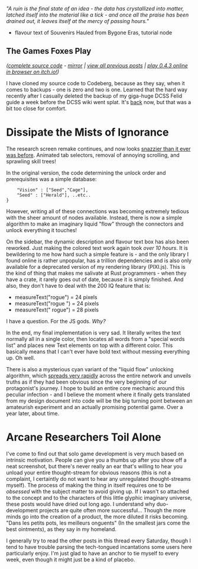 *"A ruin is the final state of an idea - the data has crystallized into matter, latched itself into the material like a tick - and once all the praise has been drained out, it leaves itself at the mercy of passing hours."*

- flavour text of Souvenirs Hauled from Bygone Eras, tutorial node

## The Games Foxes Play
*([complete source code](https://github.com/Oneirical/The-Games-Foxes-Play) - [mirror]() | [view all previous posts](https://github.com/Oneirical/The-Games-Foxes-Play/tree/main/design/Development%20Logs) | [play 0.4.3 online in browser on itch.io!](https://oneirical.itch.io/tgfp))*

I have cloned my source code to Codeberg, because as they say, when it comes to backups - one is zero and two is one. Learned that the hard way recently after I casually deleted the backup of my giga-huge DCSS Felid guide a week before the DCSS wiki went splat. It's [back]() now, but that was a bit too close for comfort.

# Dissipate the Mists of Ignorance

The research screen remake continues, and now looks [snazzier than it ever was before](). Animated tab selectors, removal of annoying scrolling, and sprawling skill trees!

In the original version, the code determining the unlock order and prerequisites was a simple database: 

```prerequisites = {
    "Vision" : ["Seed","Cage"],
    "Seed" : ["Herald"], ..etc..
}
```

 However, writing all of these connections was becoming extremely tedious with the sheer amount of nodes available. Instead, there is now a simple algorithm to make an imaginary liquid "flow" through the connectors and unlock everything it touches!

On the sidebar, the dynamic description and flavour text box has also been reworked. Just making the colored text work again took *over 10 hours*. It is bewildering to me how hard such a simple feature is - and the only library I found online is rather unpopular, has a trillion dependencies and is also only available for a deprecated version of my rendering library (PIXI.js). This is the kind of thing that makes me salivate at Rust programmers - when they have a crate, it rarely goes out of date, because it is simply finished. And also, they don't have to deal with the 200 IQ feature that is:

* measureText("rogue") = 24 pixels
* measureText("rogue ") = 24 pixels
* measureText(" rogue") = 28 pixels

I have a question. For the JS gods. *Why?*

In the end, my final implementation is very sad. It literally writes the text normally all in a single color, then locates all words from a "special words list" and places new Text elements on top with a different color. This basically means that I can't ever have bold text without messing everything up. Oh well.

There is also a mysterious cyan variant of the "liquid flow" unlocking algorithm, which [spreads very rapidly]() across the entire network and unveils truths as if they had been obvious since the very beginning of our protagonist's journey. I hope to build an entire core mechanic around this peculiar infection - and I believe the moment where it finally gets translated from my design document into code will be the big turning point between an amateurish experiment and an actually promising potential game. Over a year later, about time.

# Arcane Researchers Toil Alone

I've come to find out that solo game development is very much based on intrinsic motivation. People can give you a thumbs up after you show off a neat screenshot, but there's never really an ear that's willing to hear you unload your entire thought-stream for obvious reasons (this is not a complaint, I certaintly do not want to hear any unregulated thought-streams myself). The process of making the thing in itself requires one to be *obsessed* with the subject matter to avoid giving up. If I wasn't so attached to the concept and to the characters of this little glyphic imaginary universe, these posts would have dried out long ago. I understand why duo-development projects are quite often more successful... Though the more minds go into the creation of a product, the more diluted it risks becoming. "Dans les petits pots, les meilleurs onguents" (In the smallest jars come the best ointments), as they say in my homeland.

I generally try to read the other posts in this thread every Saturday, though I tend to have trouble parsing the tech-tongued incantations some users here particularly enjoy. I'm just glad to have an anchor to tie myself to every week, even though it might just be a kind of placebo.